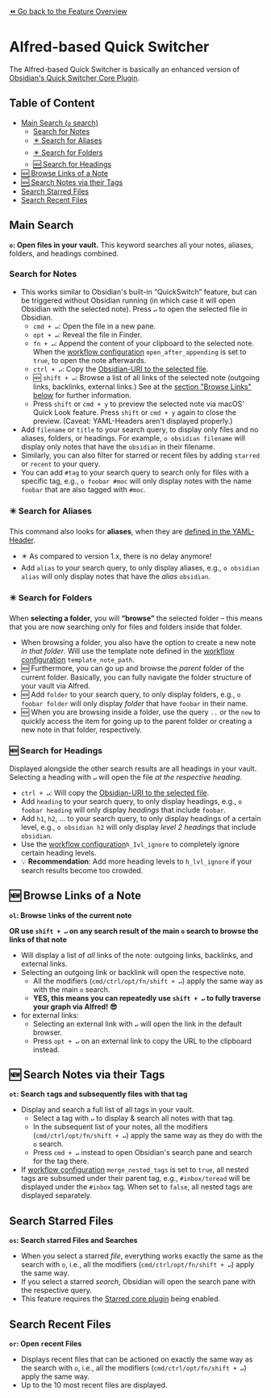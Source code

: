 [⏪ Go back to the Feature Overview](https://github.com/chrisgrieser/shimmering-obsidian/blob/main/README.md#feature-overview)

# Alfred-based Quick Switcher
The Alfred-based Quick Switcher is basically an enhanced version of [Obsidian's Quick Switcher Core Plugin](https://help.obsidian.md/Plugins/Quick+switcher).

## Table of Content
- [Main Search (`o` search)](#Main-Search)
	- [Search for Notes](#Search-for-Notes)
	- [✴️ Search for Aliases](#%EF%B8%8F-Search-for-Aliases)
	- [✴️ Search for Folders](#%EF%B8%8F-Search-for-Folders)
	- [🆕 Search for Headings](#-Search-for-Headings)
- [🆕 Browse Links of a Note](#-Browse-Links-of-a-Note)
- [🆕 Search Notes via their Tags](#-Search-Notes-via-their-Tags)
- [Search Starred Files](#Search-Starred-Files)
- [Search Recent Files](#Search-Recent-Files)

## Main Search
**`o`: Open files in your vault.**
This keyword searches all your notes, aliases, folders, and headings combined.

### Search for Notes
- This works similar to Obsidian's built-in “QuickSwitch” feature, but can be triggered without Obsidian running (in which case it will open Obsidian with the selected note). Press `↵` to open the selected file in Obsidian.
	- `cmd + ↵`: Open the file in a new pane.
	- `opt + ↵`: Reveal the file in Finder.
	- `fn + ↵`: Append the content of your clipboard to the selected note. When the [workflow configuration](documentation/Workflow%20Configuration.md#Quick-Switcher) `open_after_appending` is set to `true`, to open the note afterwards.
	- `ctrl + ↵`: Copy the [Obsidian-URI to the selected file](https://help.obsidian.md/Advanced+topics/Using+obsidian+URI#Action+`hook-get-address`).
	- 🆕 `shift + ↵`: Browse a list of all links of the selected note (outgoing links, backlinks, external links.) See at the [section "Browse Links" below](#%F0%9F%86%95%20Browse-Links-of-the-Current-Note) for further information.
	- Press `shift` or `cmd + y` to preview the selected note via macOS' Quick Look feature. Press `shift` or `cmd + y` again to close the preview. (Caveat: YAML-Headers aren't displayed properly.)
- Add `filename` or `title` to your search query, to display only files and no aliases, folders, or headings. For example, `o obsidian filename` will display only notes that have the `obsidian` in their filename.
- Similarly, you can also filter for starred or recent files by adding `starred` or `recent` to your query.
- You can add `#tag` to your search query to search only for files with a specific tag, e.g., `o foobar #moc` will only display notes with the name `foobar` that are also tagged with `#moc`.

### ✴️ Search for Aliases
This command also looks for **aliases**, when they are [defined in the YAML-Header](https://help.obsidian.md/How+to/Add+aliases+to+note#Set+aliases).
- ✴️ As compared to version 1.x, there is no delay anymore!
- Add `alias` to your search query, to only display aliases, e.g., `o obsidian alias` will only display notes that have the *alias* `obsidian`.

### ✴️ Search for Folders
When **selecting a folder**, you will **“browse”** the selected folder – this means that you are now searching only for files and folders inside that folder.
- When browsing a folder, you also have the option to create a new note _in that folder_. Will use the template note defined in the [workflow configuration](documentation/Workflow%20Configuration.md#New-Note-Creation) `template_note_path`.
- 🆕 Furthermore, you can go up and browse the *parent* folder of the current folder. Basically, you can fully navigate the folder structure of your vault via Alfred.
- 🆕 Add `folder` to your search query, to only display folders, e.g., `o foobar folder` will only display *folder* that have `foobar` in their name.
- 🆕 When you are browsing inside a folder, use the query `..` or the `new` to quickly access the item for going up to the parent folder or creating a new note in that folder, respectively.

### 🆕 Search for Headings
Displayed alongside the other search results are all headings in your vault. Selecting a heading with `↵` will open the file *at the respective heading*.
- `ctrl + ↵`: Will copy the [Obsidian-URI to the selected file](https://help.obsidian.md/Advanced+topics/Using+obsidian+URI#Action+%60hook-get-address%60).
- Add `heading` to your search query, to only display headings, e.g., `o foobar heading` will only display *headings* that include `foobar`.
- Add `h1`, `h2`, … to your search query, to only display headings of a certain level, e.g., `o obsidian h2` will only display *level 2 headings* that include `obsidian`.
- Use the [workflow configuration](documentation/Workflow%20Configuration.md#Alfred-based-Quick-Switcher)`h_Ivl_ignore` to completely ignore certain heading levels.
- 💡 **Recommendation**: Add more heading levels to `h_lvl_ignore` if your search results become too crowded.

## 🆕 Browse Links of a Note
**`ol`: Browse `l`inks of the current note**

**OR use `shift + ↵` on any search result of the main `o` search to browse the links of that note**

- Will display a list of *all* links of the note: outgoing links, backlinks, and external links.
- Selecting an outgoing link or backlink will open the respective note.
	- All the modifiers (`cmd/ctrl/opt/fn/shift + ↵`) apply the same way as with the main `o` search.
	- **YES, this means you can repeatedly use `shift + ↵` to fully traverse your graph via Alfred! 😎**
- for external links:
	- Selecting an external link with `↵` will open the link in the default browser.
	- Press `opt + ↵` on an external link to copy the URL to the clipboard instead.

## 🆕 Search Notes via their Tags
**`ot`: Search `t`ags and subsequently files with that tag**
- Display and search a full list of all tags in your vault.
	- Select a tag with `↵` to display & search all notes with that tag.
	- In the subsequent list of your notes, all the modifiers (`cmd/ctrl/opt/fn/shift + ↵`) apply the same way as they do with the `o` search.
	- Press `cmd + ↵` instead to open Obsidian's search pane and search for the tag there.
- If [workflow configuration](/documentation/Workflow%20Configuration.md#Alfred-based-Quick-Switcher) `merge_nested_tags` is set to `true`, all nested tags are subsumed under their parent tag, e.g., `#inbox/toread` will be displayed under the `#inbox` tag. When set to `false`, all nested tags are displayed separately.

## Search Starred Files
**`os`: Search `s`tarred Files and Searches**
- When you select a starred *file*, everything works exactly the same as the search with `o`, i.e., all the modifiers (`cmd/ctrl/opt/fn/shift + ↵`) apply the same way.
- If you select a starred *search*, Obsidian will open the search pane with the respective query.
- This feature requires the [Starred core plugin](https://help.obsidian.md/Plugins/Starred+notes) being enabled.

## Search Recent Files
**`or`: Open `r`ecent Files**
- Displays recent files that can be actioned on exactly the same way as the search with `o`, i.e., all the modifiers (`cmd/ctrl/opt/fn/shift + ↵`) apply the same way.
- Up to the 10 most recent files are displayed.
